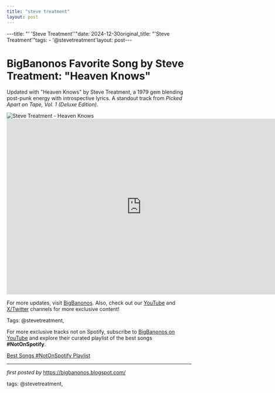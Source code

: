 ```yaml
---
title: "steve treatment"
layout: post
---
```

---title: "' 'Steve Treatment''"date: 2024-12-30original_title: "'Steve Treatment'"tags:  - '@stevetreatment'layout: post---<!-- Title of the Post --><h1 >BigBanonos Favorite Song by Steve Treatment: "Heaven Knows"</h1> <!-- Introductory Text --><p >Updated with "Heaven Knows" by Steve Treatment, a 1979 gem blending post-punk energy with introspective lyrics. A standout track from *Picked Apart on Tape, Vol. 1 (Deluxe Edition)*.</p> <!-- Featured Image --><div > <img src="https://i.discogs.com/Y6OlO75my8iQFq8G-AADcmi7fIc9Vlfj_0JYCBBUVsA/rs:fit/g:sm/q:90/h:359/w:600/czM6Ly9kaXNjb2dz/LWRhdGFiYXNlLWlt/YWdlcy9BLTY4OTgz/My0xNDYwOTgwNjU2/LTk1OTYucG5n.jpeg" alt="Steve Treatment - Heaven Knows" /></div> <!-- YouTube Video Embed --><div > <iframe width="733" height="480" src="https://www.youtube.com/embed/TuyLB85SXUI" title="Heaven Knows" frameborder="0" allow="accelerometer; autoplay; clipboard-write; encrypted-media; gyroscope; picture-in-picture; web-share" referrerpolicy="strict-origin-when-cross-origin" allowfullscreen></iframe></div> <!-- Footer Links --><div > <p>For more updates, visit <a href="https://bigbanonos.blogspot.com/" target="_blank">BigBanonos</a>. Also, check out our <a href="https://www.youtube.com/@BigBanonos" target="_blank">YouTube</a> and <a href="https://x.com/bigbanonos" target="_blank">X/Twitter</a> channels for more exclusive content!</p></div> <!-- Tags --><p >Tags: @stevetreatment,</p><!--Subscribe and Playlist Links--><div>    <p>For more exclusive tracks not on Spotify, subscribe to <a href="https://www.youtube.com/@BigBanonos" target="_blank">BigBanonos on YouTube</a> and explore their curated playlist of the best songs <strong>#NotOnSpotify</strong>.</p>    <p><a href="https://www.youtube.com/playlist?list=PLtuNtuTatqI0kFahUCbtbfenC_ET5O_tr" target="_blank">Best Songs #NotOnSpotify Playlist<br /></a></p></div><hr /><p><em>first posted by</em> <a href="https://bigbanonos.blogspot.com/" rel="noopener" target="_new">https://bigbanonos.blogspot.com/</a></p><p>tags: @stevetreatment,</p>